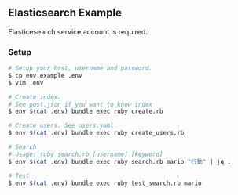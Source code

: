 ## Elasticsearch Example

Elasticesearch service account is required.

### Setup

```sh
# Setup your host, username and password.
$ cp env.example .env
$ vim .env

# Create index.
# See post.json if you want to know index
$ env $(cat .env) bundle exec ruby create.rb

# Create users. See users.yaml
$ env $(cat .env) bundle exec ruby create_users.rb

# Search
# Usage: ruby search.rb [username] [keyword]
$ env $(cat .env) bundle exec ruby search.rb mario "行動" | jq .

# Test
$ env $(cat .env) bundle exec ruby test_search.rb mario
```
